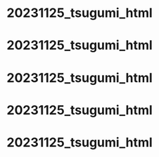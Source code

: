 # 20231125_tsugumi_html
# 20231125_tsugumi_html
# 20231125_tsugumi_html
# 20231125_tsugumi_html
# 20231125_tsugumi_html
